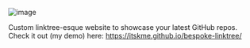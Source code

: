 ![image](https://github.com/user-attachments/assets/933e8c63-432f-42ef-980d-165dbf3350cc)

Custom linktree-esque website to showcase your latest GitHub repos. Check it out (my demo) here: https://itskme.github.io/bespoke-linktree/
